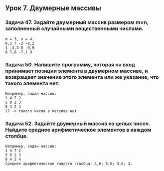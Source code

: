 ## Урок 7. Двумерные массивы

### **Задача 47. Задайте двумерный массив размером m×n, заполненный случайными вещественными числами.**
```
m = 3, n = 4.
0,5 7 -2 -0,2
1 -3,3 8 -9,9
8 7,8 -7,1 9
```
### **Задача 50. Напишите программу, которая на вход принимает позиции элемента в двумерном массиве, и возвращает значение этого элемента или же указание, что такого элемента нет.**
```
Например, задан массив:
1 4 7 2
5 9 2 3
8 4 2 4
17 -> такого числа в массиве нет
```
### **Задача 52. Задайте двумерный массив из целых чисел. Найдите среднее арифметическое элементов в каждом столбце.**
```
Например, задан массив:
1 4 7 2
5 9 2 3
8 4 2 4
Среднее арифметическое каждого столбца: 4,6; 5,6; 3,6; 3.
```

